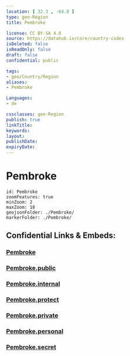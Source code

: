```yaml
---
location: [ 32.3 , -64.8 ] 
type: geo-Region
title: Pembroke

license: CC BY-SA 4.0
source: https://datahub.io/core/country-codes
isDeleted: false
isReadOnly: false
draft: false
confidential: public

tags:
- geo/Country/Region
aliases:
- Pembroke

Languages:
- de

cssclasses: geo-Region
publish: true
linkTitle: 
keywords: 
layout: 
publishDate: 
expiryDate: 
---
```


# Pembroke

```leaflet
id: Pembroke
zoomFeatures: true 
minZoom: 2 
maxZoom: 18
geojsonFolder: ./Pembroke/
markerFolder: ./Pembroke/
```


## Confidential Links & Embeds: 

### [Pembroke](/_Standards/Earth/Continent/America~Caribbean/Bermuda/Counties/Pembroke.md) 

### [Pembroke.public](/_public/Earth/Continent/America~Caribbean/Bermuda/Counties/Pembroke.public.md) 

### [Pembroke.internal](/_internal/Earth/Continent/America~Caribbean/Bermuda/Counties/Pembroke.internal.md) 

### [Pembroke.protect](/_protect/Earth/Continent/America~Caribbean/Bermuda/Counties/Pembroke.protect.md) 

### [Pembroke.private](/_private/Earth/Continent/America~Caribbean/Bermuda/Counties/Pembroke.private.md) 

### [Pembroke.personal](/_personal/Earth/Continent/America~Caribbean/Bermuda/Counties/Pembroke.personal.md) 

### [Pembroke.secret](/_secret/Earth/Continent/America~Caribbean/Bermuda/Counties/Pembroke.secret.md)

